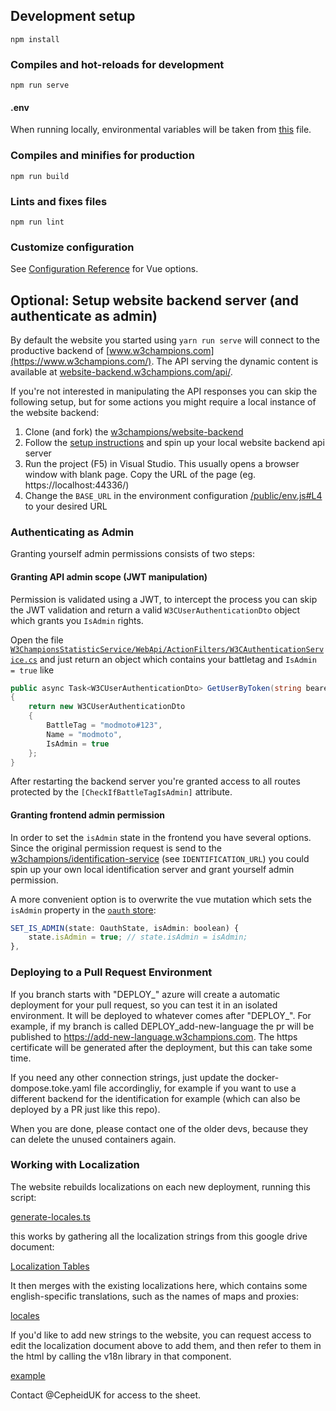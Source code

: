 ## Development setup

```
npm install
```

### Compiles and hot-reloads for development

```
npm run serve
```

#### .env
When running locally, environmental variables will be taken from [this](https://github.com/w3champions/website/blob/master/public/env.js) file.

### Compiles and minifies for production

```
npm run build
```

### Lints and fixes files

```
npm run lint
```

### Customize configuration

See [Configuration Reference](https://cli.vuejs.org/config/) for Vue options.

## Optional: Setup website backend server (and authenticate as admin)
By default the website you started using `yarn run serve` will connect to the productive
backend of [www.w3champions.com](https://www.w3champions.com/). The API serving the dynamic content
is available at [website-backend.w3champions.com/api/](https://website-backend.w3champions.com/api/). 

If you're not interested in manipulating the API responses you can skip the following setup, but for some
actions you might require a local instance of the website backend:

1) Clone (and fork) the [w3champions/website-backend](https://github.com/w3champions/website-backend)
2) Follow the [setup instructions](https://github.com/w3champions/website-backend#readme) and spin up your local website backend api server
3) Run the project (F5) in Visual Studio. This usually opens a browser window with blank page. Copy the URL of the page (eg. https://localhost:44336/)
4) Change the `BASE_URL` in the environment configuration [/public/env.js#L4](./public/env.js#L4) to your desired URL

### Authenticating as Admin

Granting yourself admin permissions consists of two steps:

#### Granting API admin scope (JWT manipulation)

Permission is validated using a JWT, to intercept the process you can skip the 
JWT validation and return a valid `W3CUserAuthenticationDto` object which grants you `IsAdmin` rights.

Open the file [`W3ChampionsStatisticService/WebApi/ActionFilters/W3CAuthenticationService.cs`](https://github.com/w3champions/website-backend/blob/master/W3ChampionsStatisticService/WebApi/ActionFilters/W3CAuthenticationService.cs) and just return an object which contains your battletag and `IsAdmin = true` like

```csharp
public async Task<W3CUserAuthenticationDto> GetUserByToken(string bearer)
{
    return new W3CUserAuthenticationDto
    {
        BattleTag = "modmoto#123",
        Name = "modmoto",
        IsAdmin = true
    };
}
```

After restarting the backend server you're granted access to all routes protected
by the `[CheckIfBattleTagIsAdmin]` attribute.

#### Granting frontend admin permission

In order to set the `isAdmin` state in the frontend you have several options. Since the original
permission request is send to the [w3champions/identification-service](https://github.com/w3champions/identification-service) (see `IDENTIFICATION_URL`) you
could spin up your own local identification server and grant yourself admin permission.

A more convenient option is to overwrite the vue mutation which sets the
`isAdmin` property in the [`oauth` store](src/store/oauth/index.ts):

```javascript
SET_IS_ADMIN(state: OauthState, isAdmin: boolean) {
    state.isAdmin = true; // state.isAdmin = isAdmin;
},
```

### Deploying to a Pull Request Environment
If you branch starts with "DEPLOY_" azure will create a automatic deployment for your pull request, so you can test it in an isolated environment. It will be deployed to whatever comes after "DEPLOY_". For example, if my branch is called DEPLOY_add-new-language the pr will be published to https://add-new-language.w3champions.com. The https certificate will be generated after the deployment, but this can take some time.

If you need any other connection strings, just update the docker-dompose.toke.yaml file accordingliy, for example if you want to use a different backend for the identification for example (which can also be deployed by a PR just like this repo).

When you are done, please contact one of the older devs, because they can delete the unused containers again.

### Working with Localization
The website rebuilds localizations on each new deployment, running this script:

[generate-locales.ts](https://github.com/w3champions/website/blob/master/scripts/generate-locales.ts)

this works by gathering all the localization strings from this google drive document:

[Localization Tables](https://docs.google.com/spreadsheets/d/1V5f4zguWDmk9nbnoXSJm9g-ZxImo83NJpSY17EUkzOc)

It then merges with the existing localizations here, which contains some english-specific translations, such as the names of maps and proxies:

[locales](https://github.com/w3champions/website/tree/master/src/locales)

If you'd like to add new strings to the website, you can request access to edit the localization document above to add them, and then refer to them in the html by calling the v18n library in that component.

[example](https://github.com/w3champions/website/blob/10eb639aad5175481a6230d3ff55a18f11f831f5/src/views/Home.vue#L8)

Contact @CepheidUK for access to the sheet.
